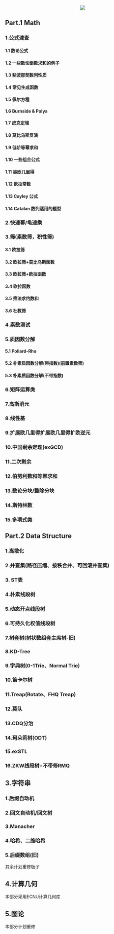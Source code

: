 <center><img src="http://readme-typing-svg.herokuapp.com?font=Fira+Code&pause=1000&color=521DF7&center=true&multiline=true&width=1000&height=80&lines=ACM+Template+Library+;Powered+by+HeartFireY%2C+eroengine%2C+yezzz" align="middle" /></center>

## Part.1 Math

### 1.公式速查

#### 1.1 数论公式

#### 1.2 一些数论函数求和的例子

#### 1.3 斐波那契数列性质

#### 1.4 常见生成函数

#### 1.5 佩尔方程

#### 1.6 Burnside & Polya

#### 1.7 皮克定理

#### 1.8 莫比乌斯反演

#### 1.9 低阶等幂求和

#### 1.10 一些组合公式

#### 1.11 类欧几里得

#### 1.12 欧拉常数

#### 1.13 Cayley 公式

#### 1.14 Catalan 数列适用的题型

### 2.快速幂/龟速乘

### 3.筛(素数筛，积性筛)

#### 3.1 欧拉筛

#### 3.2 欧拉筛+莫比乌斯函数

#### 3.3 欧拉筛+欧拉函数

#### 3.4 欧拉函数

#### 3.5 筛法求约数和

#### 3.6 杜教筛

### 4.素数测试

### 5.质因数分解

#### 5.1 Pollard-Rho

#### 5.2 朴素质因数分解(带指数)(前置素数筛)

#### 5.3 朴素质因数分解(不带指数)

### 6.矩阵运算类

### 7.高斯消元

### 8.线性基

### 9.扩展欧几里得扩展欧几里得扩欧逆元

### 10.中国剩余定理(exGCD)

### 11.二次剩余

### 12.伯努利数和等幂求和

### 13.数论分块/整除分块

### 14.斯特林数

### 15.多项式类

## Part.2 Data Structure

### 1.离散化

### 2.并查集(路径压缩、按秩合并、可回滚并查集)

### 3. ST表

### 4.朴素线段树

### 5.动态开点线段树

### 6.可持久化权值线段树

### 7.树套树(树状数组套主席树-旧)

### 8.KD-Tree

### 9.字典树(0-1Trie、Normal Trie)

### 10.笛卡尔树

### 11.Treap(Rotate、FHQ Treap)

### 12.莫队

### 13.CDQ分治

### 14.珂朵莉树(ODT)

### 15.exSTL

### 16.ZKW线段树+不带修RMQ

## 3.字符串

### 1.后缀自动机

### 2.回文自动机/回文树

### 3.Manacher

### 4.哈希、二维哈希

### 5.后缀数组(旧)

其余计划重修板子

## 4.计算几何

本部分采用ECNU计算几何库

## 5.图论

本部分计划重修



